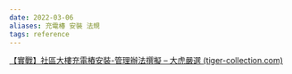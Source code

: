 ```yaml
---
date: 2022-03-06
aliases: 充電椿 安裝 法規
tags: reference
---
```


[【實戰】社區大樓充電樁安裝-管理辦法撰擬 – 大虎嚴選 (tiger-collection.com)](https://tiger-collection.com/blogs/drive-knowledge/install-rule)